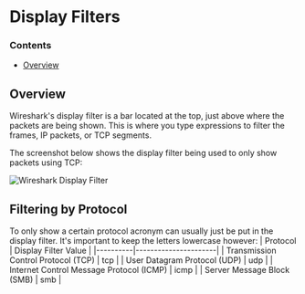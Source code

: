 # Display Filters
<!--TOC_START-->
### Contents
- [Overview](#overview)

<!--TOC_END-->
## Overview
Wireshark's display filter is a bar located at the top, just above where the packets are being shown.
This is where you type expressions to filter the frames, IP packets, or TCP segments.

The screenshot below shows the display filter being used to only show packets using TCP:

![Wireshark Display Filter](https://lh3.googleusercontent.com/OHz_F2wxCoPMVCQbvIvZZLwT82sRYnyHV1F9ATf3hJcJpdKfMzCSrRsOl_k8eEog6XobewnB5Xi5-bgWVSg_QD6sjyQmh6Id2fiRHNjqrcT5yazEeJxPhEj5IsvUVlPwWsLh_Z72zTQ8SAgRjyYoEImF_eY0GFzoSMv_GWckLWRYASGcgaWJ5tNnIwlQ-0QA6e8ILo-TlM7MGdH5jcBaRaMkuf-3qxWE5hy91-iMlGvn97KJ3dU8vpyR3uX3-zYCHYotVCmDNWUeO9rFAd6XOAX_aRpC6bmpf3ynEhWpMBk3HM9rC2fTaNrZgsnYbziEoPRqGTXvhcG16AEaUHRTXwTTwFlz93IhE-e57q2wXamBzvWo9gy99VQuU5jXwrvWSUkG2tvL0oxmFMHVESL9gzxbnYS541Xvx-5Q21U37T13dP5XyiQckxUMp9aKzb_7IYmZjSIzMKlH2CWS7McOX0WZqWK10Q4wthdl1vPCC2thHUJl9_zkEAkpfkEc2PeGNjp5uLh_53J_eWQz79_IYe4zTsZ53aLQRRbQhAA-GhH4slPkpZB9kysScPms994cYvyf226mBj56jX5qFw-19Van1X0PbEQjQclPCNAoDl0P4okIDXvXViLdVERSLt4Zs3uypVVQPF5y3-2zwOckJ8rLQoTH1SlAxO30oJTiQR9z2VdaVy8FuSD0ZNc_yVLAg-oSMmtE-VgzJCX2MJ0ZadAY1W1OoVfaYgo2IY4nmPue4InF=w1168-h597-no)

## Filtering by Protocol
To only show a certain protocol acronym can usually just be put in the display filter.
It's important to keep the letters lowercase however:
| Protocol | Display Filter Value |
|----------|----------------------|
| Transmission Control Protocol (TCP) | tcp |
| User Datagram Protocol (UDP) | udp |
| Internet Control Message Protocol (ICMP) | icmp |
| Server Message Block (SMB) | smb |
